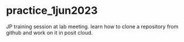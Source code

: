 # practice_1jun2023
JP training session at lab meeting. learn how to clone a repository from github and work on it in posit cloud.
